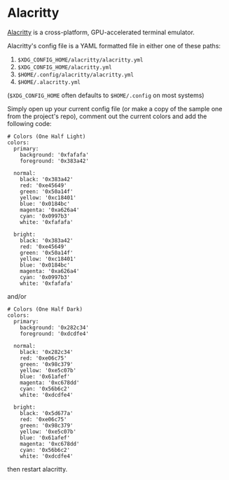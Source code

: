 # Alacritty

[Alacritty](https://github.com/jwilm/alacritty) is a cross-platform,
GPU-accelerated terminal emulator.

Alacritty's config file is a YAML formatted file in either one of these paths:

  1. `$XDG_CONFIG_HOME/alacritty/alacritty.yml`
  2. `$XDG_CONFIG_HOME/alacritty.yml`
  3. `$HOME/.config/alacritty/alacritty.yml`
  4. `$HOME/.alacritty.yml`

(`$XDG_CONFIG_HOME` often defaults to `$HOME/.config` on most systems)

Simply open up your current config file (or make a copy of the sample one from
the project's repo), comment out the current colors and add the following code:

```
# Colors (One Half Light)
colors:
  primary:
    background: '0xfafafa'
    foreground: '0x383a42'

  normal:
    black: '0x383a42'
    red: '0xe45649'
    green: '0x50a14f'
    yellow: '0xc18401'
    blue: '0x0184bc'
    magenta: '0xa626a4'
    cyan: '0x0997b3'
    white: '0xfafafa'

  bright:
    black: '0x383a42'
    red: '0xe45649'
    green: '0x50a14f'
    yellow: '0xc18401'
    blue: '0x0184bc'
    magenta: '0xa626a4'
    cyan: '0x0997b3'
    white: '0xfafafa'
```

and/or

```
# Colors (One Half Dark)
colors:
  primary:
    background: '0x282c34'
    foreground: '0xdcdfe4'

  normal:
    black: '0x282c34'
    red: '0xe06c75'
    green: '0x98c379'
    yellow: '0xe5c07b'
    blue: '0x61afef'
    magenta: '0xc678dd'
    cyan: '0x56b6c2'
    white: '0xdcdfe4'

  bright:
    black: '0x5d677a'
    red: '0xe06c75'
    green: '0x98c379'
    yellow: '0xe5c07b'
    blue: '0x61afef'
    magenta: '0xc678dd'
    cyan: '0x56b6c2'
    white: '0xdcdfe4'
```

then restart alacritty.
